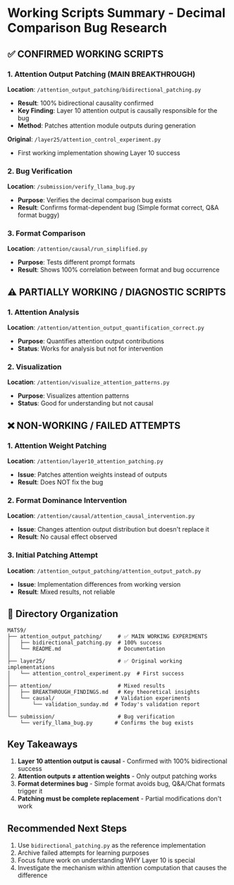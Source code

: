 # Working Scripts Summary - Decimal Comparison Bug Research

## ✅ CONFIRMED WORKING SCRIPTS

### 1. Attention Output Patching (MAIN BREAKTHROUGH)
**Location**: `/attention_output_patching/bidirectional_patching.py`
- **Result**: 100% bidirectional causality confirmed
- **Key Finding**: Layer 10 attention output is causally responsible for the bug
- **Method**: Patches attention module outputs during generation

**Original**: `/layer25/attention_control_experiment.py`
- First working implementation showing Layer 10 success

### 2. Bug Verification
**Location**: `/submission/verify_llama_bug.py`
- **Purpose**: Verifies the decimal comparison bug exists
- **Result**: Confirms format-dependent bug (Simple format correct, Q&A format buggy)

### 3. Format Comparison
**Location**: `/attention/causal/run_simplified.py`
- **Purpose**: Tests different prompt formats
- **Result**: Shows 100% correlation between format and bug occurrence

## ⚠️ PARTIALLY WORKING / DIAGNOSTIC SCRIPTS

### 1. Attention Analysis
**Location**: `/attention/attention_output_quantification_correct.py`
- **Purpose**: Quantifies attention output contributions
- **Status**: Works for analysis but not for intervention

### 2. Visualization
**Location**: `/attention/visualize_attention_patterns.py`
- **Purpose**: Visualizes attention patterns
- **Status**: Good for understanding but not causal

## ❌ NON-WORKING / FAILED ATTEMPTS

### 1. Attention Weight Patching
**Location**: `/attention/layer10_attention_patching.py`
- **Issue**: Patches attention weights instead of outputs
- **Result**: Does NOT fix the bug

### 2. Format Dominance Intervention
**Location**: `/attention/causal/attention_causal_intervention.py`
- **Issue**: Changes attention output distribution but doesn't replace it
- **Result**: No causal effect observed

### 3. Initial Patching Attempt
**Location**: `/attention_output_patching/attention_output_patch.py`
- **Issue**: Implementation differences from working version
- **Result**: Mixed results, not reliable

## 📁 Directory Organization

```
MATS9/
├── attention_output_patching/     # ✅ MAIN WORKING EXPERIMENTS
│   ├── bidirectional_patching.py  # 100% success
│   └── README.md                  # Documentation
│
├── layer25/                       # ✅ Original working implementations
│   └── attention_control_experiment.py  # First success
│
├── attention/                     # Mixed results
│   ├── BREAKTHROUGH_FINDINGS.md   # Key theoretical insights
│   └── causal/                   # Validation experiments
│       └── validation_sunday.md  # Today's validation report
│
└── submission/                    # Bug verification
    └── verify_llama_bug.py       # Confirms the bug exists
```

## Key Takeaways

1. **Layer 10 attention output is causal** - Confirmed with 100% bidirectional success
2. **Attention outputs ≠ attention weights** - Only output patching works
3. **Format determines bug** - Simple format avoids bug, Q&A/Chat formats trigger it
4. **Patching must be complete replacement** - Partial modifications don't work

## Recommended Next Steps

1. Use `bidirectional_patching.py` as the reference implementation
2. Archive failed attempts for learning purposes
3. Focus future work on understanding WHY Layer 10 is special
4. Investigate the mechanism within attention computation that causes the difference